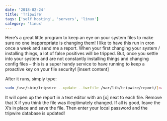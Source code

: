 ```yaml
---
date: '2018-02-24'
title: 'Tripwire'
tags: ['self hosting', 'servers', 'linux']
category: 'linux'
---
```


Here’s a great little program to keep an eye on your system files to make sure no one inappropriate is changing them! I like to have this run in cron once a week and send me a report. When your first changing your system / installing things, a lot of false positives will be tripped. But, once you settle into your system and are not constantly installing things and changing config files – this is a super handy service to have running to keep a proactive key on your file security!
[insert content]

After it runs, simply type:

```bash
sudo /usr/sbin/tripwire --update --twrfile /var/lib/tripwire/report/[name].twr
```

It will open up the report in a text editor with an [x] next to each file. Remove that X if you think the file was illegitimately changed. If all is good, leave the X’s in place and save the file. Then enter your local password and the tripwire database is updated!
